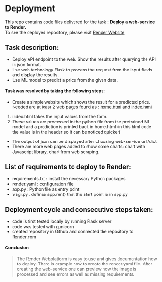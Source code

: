 # Deployment
This repo contains code files delivered for the task : <b>Deploy a web-service to Render.</b></br>
To see the deployed repository, please visit [Render Website](https://immo-s11x.onrender.com/)
## Task description:
- Deploy API endpoint to the web. Show the results after querying the API in json format.
- Use web technology Flask to process the request from the input fields and display the results.
- Use ML model to predict a price from the given data.

#### Task was resolved by taking the following steps:  
- Create a simple website which shows the result for a predicted price.
Needed are at least 2 web pages found as : [home.html](/templates/home.html) and [index.html](/templates/index.html)
 1. index.html takes the input values from the form.
 2. These values are processed in the python file from the pretrained ML model and a prediction is printed back in home.html (in this html code the value is in the header so it can be noticed quicker)
- The output of json can be displayed after choosing web-service url /dict
- There are more web pages added to show some charts: chart with Javascript library, chart from web scraping.

## List of requirements to deploy to Render:
- requirements.txt : install the necessary Python packages
- render.yaml : configuration file
- app.py : Python file as entry point 
- wsgi.py : defines app.run() that the start point is in app.py

## Deployment cycle and consecutive steps taken:
- code is first tested locally by running Flask server
- code was tested with gunicorn
- created repository in Github and connected the repository to Render.com
#### Conclusion:
> The Render Webplatform is easy to use and gives documentation how to deploy.
> There is example how to create the render.yaml file. 
> After creating the web-service one can preview how the image is processed and see errors as well as missing requirements.
